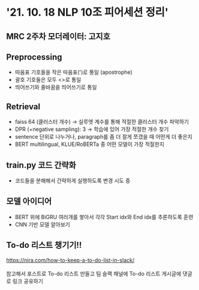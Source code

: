 # '21. 10. 18 NLP 10조 피어세션 정리'

## MRC 2주차 모더레이터: 고지호

## Preprocessing
- 따옴표 기호들을 작은 따옴표(')로 통일 (apostrophe)
- 괄호 기호들은 모두 <>로 통일
- 띄어쓰기와 줄바꿈을 띄어쓰기로 통일

## Retrieval
- faiss 64 (클러스터 개수) -> 실루엣 계수를 통해 적절한 클러스터 개수 파악하기
- DPR (+negative sampling): 3 -> 학습에 있어 가장 적절한 개수 찾기
- sentence 단위로 나누거나, paragraph를 좀 더 잘게 쪼갰을 때 어떤게 더 좋은지
- BERT multilingual, KLUE/RoBERTa 중 어떤 모델이 가장 적절한지

## train.py 코드 간략화
- 코드들을 분해해서 간략하게 실행하도록 변경 시도 중

## 모델 아이디어
- BERT 위에 BiGRU 여러개를 쌓아서 각각 Start idx와 End idx를 추론하도록 훈련
- CNN 기반 모델 알아보기

## To-do 리스트 챙기기!!
https://nira.com/how-to-keep-a-to-do-list-in-slack/ <br></br>
참고해서 포스트로 To-do 리스트 만들고 팀 슬랙 채널에 To-do 리스트 게시글에 댓글로 링크 공유하기
